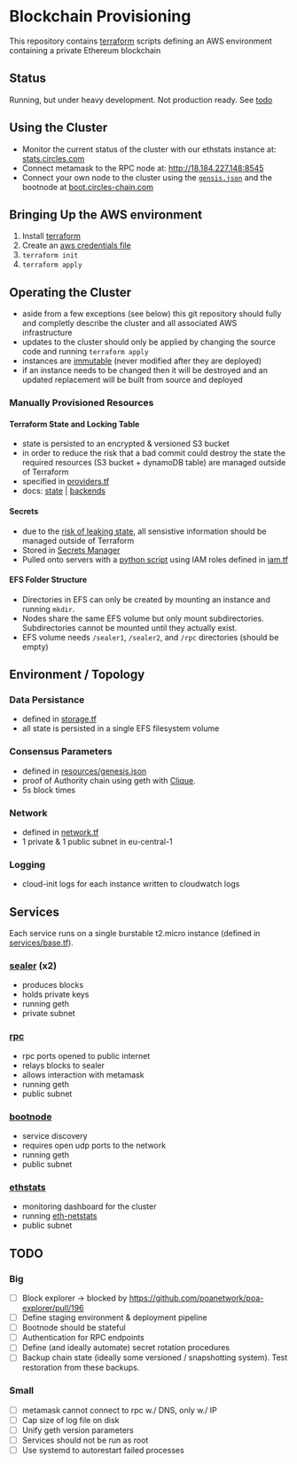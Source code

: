 # Blockchain Provisioning

This repository contains [terraform](https://www.terraform.io/) scripts defining an AWS environment containing a private Ethereum blockchain

## Status

Running, but under heavy development. Not production ready. See [todo](#todo)

## Using the Cluster

- Monitor the current status of the cluster with our ethstats instance at: [stats.circles.com](http://stats.circles-chain.com)
- Connect metamask to the RPC node at: http://18.184.227.148:8545
- Connect your own node to the cluster using the [`gensis.json`](resources/genesis.json) and the bootnode at [boot.circles-chain.com](http://boot.circles-chain.com)

## Bringing Up the AWS environment

1. Install [terraform](https://www.terraform.io/)
1. Create an [aws credentials file](https://docs.aws.amazon.com/cli/latest/userguide/cli-config-files.html)
1. `terraform init`
1. `terraform apply`

## Operating the Cluster

- aside from a few exceptions (see below) this git repository should fully and completly describe the cluster and all associated AWS infrastructure
- updates to the cluster should only be applied by changing the source code and running `terraform apply`
- instances are [immutable](https://www.digitalocean.com/community/tutorials/what-is-immutable-infrastructure) (never modified after they are deployed)
- if an instance needs to be changed then it will be destroyed and an updated replacement will be built from source and deployed

### Manually Provisioned Resources

#### Terraform State and Locking Table

- state is persisted to an encrypted & versioned S3 bucket
- in order to reduce the risk that a bad commit could destroy the state the required resources (S3 bucket + dynamoDB table) are managed outside of Terraform
- specified in [providers.tf](providers.tf)
- docs: [state](https://www.terraform.io/docs/state/index.html) | [backends](https://www.terraform.io/docs/backends/index.html)

#### Secrets

- due to the [risk of leaking state](https://www.terraform.io/docs/state/sensitive-data.html), all sensistive information should be managed outside of Terraform
- Stored in [Secrets Manager](https://aws.amazon.com/secrets-manager/)
- Pulled onto servers with a [python script](services/base/get_secret.py) using IAM roles defined in [iam.tf](secrets.tf)

#### EFS Folder Structure

- Directories in EFS can only be created by mounting an instance and running `mkdir`.
- Nodes share the same EFS volume but only mount subdirectories. Subdirectories cannot be mounted until they actually exist.
- EFS volume needs `/sealer1`, `/sealer2`, and `/rpc` directories (should be empty)

## Environment / Topology

### Data Persistance

- defined in [storage.tf](storage.tf)
- all state is persisted in a single EFS filesystem volume

### Consensus Parameters

- defined in [resources/genesis.json](resources/genesis.json)
- proof of Authority chain using geth with [Clique](https://github.com/ethereum/EIPs/issues/225).
- 5s block times

### Network

- defined in [network.tf](network.tf)
- 1 private & 1 public subnet in eu-central-1

### Logging

- cloud-init logs for each instance written to cloudwatch logs

## Services

Each service runs on a single burstable t2.micro instance (defined in [services/base.tf](services/base/main.tf)).

### [sealer](services/sealer/main.tf) (x2)

- produces blocks
- holds private keys
- running geth
- private subnet

### [rpc](services/rpc/main.tf)

- rpc ports opened to public internet
- relays blocks to sealer
- allows interaction with metamask
- running geth
- public subnet

### [bootnode](services/bootnode/main.tf)

- service discovery
- requires open udp ports to the network
- running geth
- public subnet

### [ethstats](services/ethstats.tf)

- monitoring dashboard for the cluster
- running [eth-netstats](https://github.com/cubedro/eth-netstats)
- public subnet

## TODO

### Big

- [ ] Block explorer -> blocked by https://github.com/poanetwork/poa-explorer/pull/196
- [ ] Define staging environment & deployment pipeline
- [ ] Bootnode should be stateful
- [ ] Authentication for RPC endpoints
- [ ] Define (and ideally automate) secret rotation procedures
- [ ] Backup chain state (ideally some versioned / snapshotting system). Test restoration from these backups.

### Small

- [ ] metamask cannot connect to rpc w./ DNS, only w./ IP
- [ ] Cap size of log file on disk
- [ ] Unify geth version parameters
- [ ] Services should not be run as root
- [ ] Use systemd to autorestart failed processes
